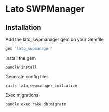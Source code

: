 # Lato SWPManager

## Installation

Add the lato_swpmanager gem on your Gemfile

```ruby
gem 'lato_swpmanager'
```

Install the gem

```console
bundle install
```

Generate config files

```console
rails lato_swpmanager_initialize
```

Exec migrations

```console
bundle exec rake db:migrate
```
